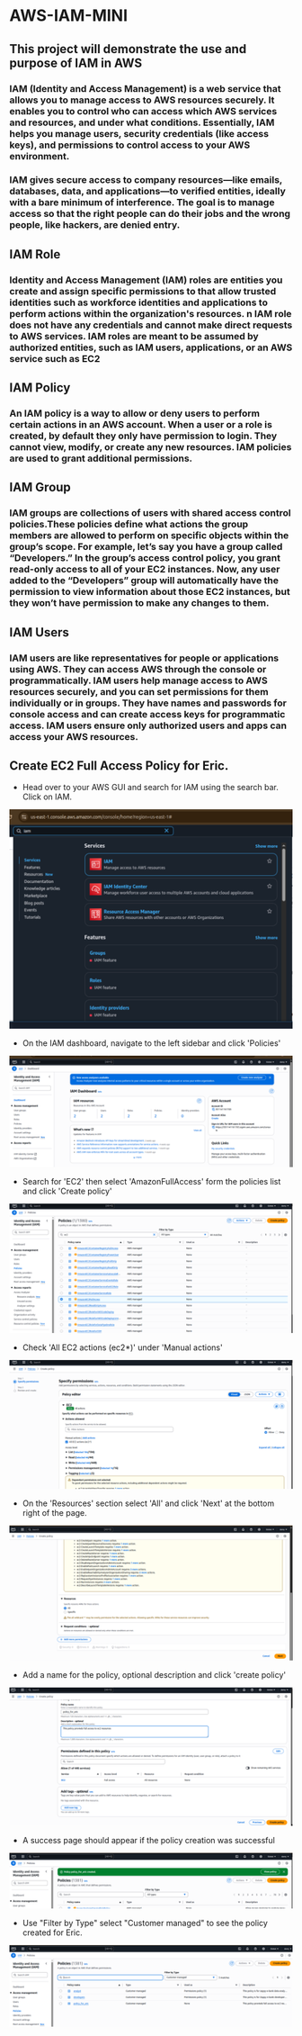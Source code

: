 # AWS-IAM-MINI
## This project will demonstrate the use and purpose of IAM in AWS

### IAM (Identity and Access Management) is a web service that allows you to manage access to AWS resources securely. It enables you to control who can access which AWS services and resources, and under what conditions. Essentially, IAM helps you manage users, security credentials (like access keys), and permissions to control access to your AWS environment.

### IAM gives secure access to company resources—like emails, databases, data, and applications—to verified entities, ideally with a bare minimum of interference. The goal is to manage access so that the right people can do their jobs and the wrong people, like hackers, are denied entry.

## IAM Role
### Identity and Access Management (IAM) roles are entities you create and assign specific permissions to that allow trusted identities such as workforce identities and applications to perform actions within the organization's resources. n IAM role does not have any credentials and cannot make direct requests to AWS services. IAM roles are meant to be assumed by authorized entities, such as IAM users, applications, or an AWS service such as EC2


## IAM Policy
### An IAM policy is a way to allow or deny users to perform certain actions in an AWS account. When a user or a role is created, by default they only have permission to login. They cannot view, modify, or create any new resources. IAM policies are used to grant additional permissions.


## IAM Group
### IAM groups are collections of users with shared access control policies.These policies define what actions the group members are allowed to perform on specific objects within the group’s scope. For example, let’s say you have a group called “Developers.” In the group’s access control policy, you grant read-only access to all of your EC2 instances. Now, any user added to the “Developers” group will automatically have the permission to view information about those EC2 instances, but they won’t have permission to make any changes to them.

## IAM Users
### IAM users are like representatives for people or applications using AWS. They can access AWS through the console or programmatically. IAM users help manage access to AWS resources securely, and you can set permissions for them individually or in groups. They have names and passwords for console access and can create access keys for programmatic access. IAM users ensure only authorized users and apps can access your AWS resources.

## Create EC2 Full Access Policy for Eric.

* Head over to your AWS GUI and search for IAM using the search bar. Click on IAM.

![](./img/Pasted%20image.png)

* On the IAM dashboard, navigate to the left sidebar and click 'Policies'

![](./img/Pasted%20image%20(2).png)

* Search for 'EC2' then select 'AmazonFullAccess' form the policies list and click 'Create policy'

![](./img/Pasted%20image%20(3).png)

* Check 'All EC2 actions (ec2*)' under 'Manual actions'

![](./img/Pasted%20image%20(4).png)

* On the 'Resources' section select 'All' and click 'Next' at the bottom right of the page.

![](./img/Pasted%20image%20(5).png)

* Add a name for the policy, optional description and click 'create policy'

![](./img/Pasted%20image%20(6).png)

* A success page should appear if the policy creation was successful

![](./img/Pasted%20image%20(7).png)

* Use "Filter by Type" select "Customer managed" to see the policy created for Eric.

![](./img/Pasted%20image%20(8).png)